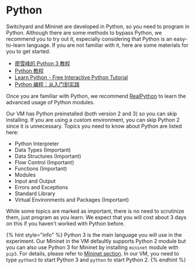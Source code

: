 # Python

Switchyard and Mininet are developed in Python, so you need to program in Python. Although there are some methods to bypass Python, we recommend you to try out it, especially considering that Python is an easy-to-learn language. If you are not familiar with it, here are some materials for you to get started.

* [廖雪峰的 Python 3 教程](https://www.liaoxuefeng.com/wiki/1016959663602400)
* [Python 教程](https://docs.python.org/zh-cn/3/tutorial/index.html)
* [Learn Python - Free Interactive Python Tutorial](https://www.learnpython.org/)
* [Python 编程：从入门到实践](https://box.nju.edu.cn/library/a62f5af1-85e5-4333-a00a-0e9942bcf3d7/ComputerNetwork2021Spring/)

Once you are familiar with Python, we recommend [RealPython](https://realpython.com) to learn the advanced usage of Python modules.

Our VM has Python preinstalled (both version 2 and 3) so you can skip installing. If you are using a custom environment, you can skip Python 2 since it is unnecessary. Topics you need to know about Python are listed here:

* Python Interpreter
* Data Types (Important)
* Data Structures (Important)
* Flow Control (Important)
* Functions (Important)
* Modules
* Input and Output
* Errors and Exceptions
* Standard Library
* Virtual Environments and Packages (Important)

While some topics are marked as important, there is no need to scrutinize them, just program as you learn. We expect that you will cost about 3 days on this if you haven't worked with Python before.

{% hint style="info" %}
Python 3 is the main language you will use in the experiment. Our Mininet in the VM defaultly supports Python 2 module but you can also use Python 3 for Mininet by installing `mininet` module with `pip3`. For details, please refer to [Mininet section](../workflow/mininet.md#custom-topologies). In our VM, you need to type `python3` to start Python 3 and `python` to start Python 2.
{% endhint %}
